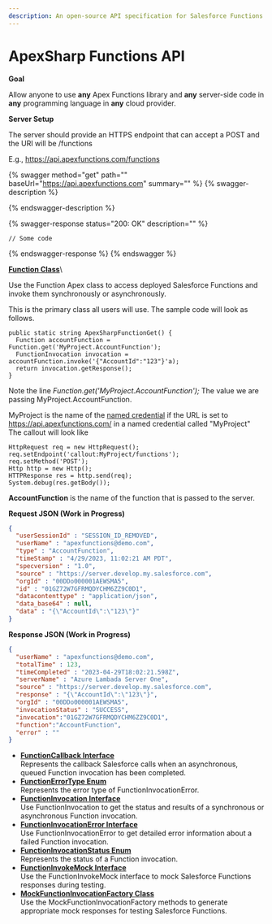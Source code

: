 ```yaml
---
description: An open-source API specification for Salesforce Functions
---
```


# ApexSharp Functions API

**Goal**

Allow anyone to use **any** Apex Functions library and **any** server-side code in **any** programming language in **any** cloud provider.

**Server Setup**

The server should provide an HTTPS endpoint that can accept a POST and the URI will be /functions&#x20;

E.g., https://api.apexfunctions.com/functions

{% swagger method="get" path="" baseUrl="https://api.apexfunctions.com" summary="" %}
{% swagger-description %}

{% endswagger-description %}

{% swagger-response status="200: OK" description="" %}
```
// Some code
```
{% endswagger-response %}
{% endswagger %}

[**Function Class**](https://developer.salesforce.com/docs/atlas.en-us.apexref.meta/apexref/apex\_class\_functions\_Function.htm#apex\_class\_functions\_Function)\


Use the Function Apex class to access deployed Salesforce Functions and invoke them synchronously or asynchronously.

This is the primary class all users will use. The sample code will look as follows.&#x20;

```apex
public static string ApexSharpFunctionGet() {
  Function accountFunction = Function.get('MyProject.AccountFunction');
  FunctionInvocation invocation = accountFunction.invoke('{"AccountId":"123"}'a);
  return invocation.getResponse();     
}
```

Note the line _Function.get('MyProject.AccountFunction');_ The value we are passing MyProject.AccountFunction.&#x20;

MyProject is the name of the [named credential](https://developer.salesforce.com/docs/atlas.en-us.apexcode.meta/apexcode/apex\_callouts\_named\_credentials.htm) if the URL is set to https://api.apexfunctions.com/ in a named credential called "MyProject" The callout will look like

```apex
HttpRequest req = new HttpRequest();
req.setEndpoint('callout:MyProject/functions');
req.setMethod('POST');
Http http = new Http();
HTTPResponse res = http.send(req);
System.debug(res.getBody());
```

**AccountFunction** is the name of the function that is passed to the server.

**Request JSON (Work in Progress)**

```json
{
  "userSessionId" : "SESSION_ID_REMOVED",
  "userName" : "apexfunctions@demo.com",
  "type" : "AccountFunction",
  "timeStamp" : "4/29/2023, 11:02:21 AM PDT",
  "specversion" : "1.0",
  "source" : "https://server.develop.my.salesforce.com",
  "orgId" : "00DDo000001AEWSMA5",
  "id" : "01GZ72W7GFRMQDYCHM6ZZ9C0D1",
  "datacontenttype" : "application/json",
  "data_base64" : null,
  "data" : "{\"AccountId\":\"123\"}"
}
```



**Response JSON (Work in Progress)**

```json
{
  "userName" : "apexfunctions@demo.com",
  "totalTime" : 123,
  "timeCompleted" : "2023-04-29T18:02:21.598Z",
  "serverName" : "Azure Lambada Server One",
  "source" : "https://server.develop.my.salesforce.com",
  "response" : "{\"AccountId\":\"123\"}",
  "orgId" : "00DDo000001AEWSMA5",
  "invocationStatus" : "SUCCESS",
  "invocation":"01GZ72W7GFRMQDYCHM6ZZ9C0D1",
  "function":"AccountFunction",
  "error" : ""
}
```







* [**FunctionCallback Interface**](https://developer.salesforce.com/docs/atlas.en-us.apexref.meta/apexref/apex\_interface\_functions\_FunctionCallback.htm#apex\_interface\_functions\_FunctionCallback)\
  Represents the callback Salesforce calls when an asynchronous, queued Function invocation has been completed.
* [**FunctionErrorType Enum**](https://developer.salesforce.com/docs/atlas.en-us.apexref.meta/apexref/apex\_enum\_functions\_FunctionErrorType.htm)\
  Represents the error type of FunctionInvocationError.
* [**FunctionInvocation Interface**](https://developer.salesforce.com/docs/atlas.en-us.apexref.meta/apexref/apex\_interface\_functions\_FunctionInvocation.htm#apex\_interface\_functions\_FunctionInvocation)\
  Use FunctionInvocation to get the status and results of a synchronous or asynchronous Function invocation.
* [**FunctionInvocationError Interface**](https://developer.salesforce.com/docs/atlas.en-us.apexref.meta/apexref/apex\_interface\_functions\_FunctionInvocationError.htm#apex\_interface\_functions\_FunctionInvocationError)\
  Use FunctionInvocationError to get detailed error information about a failed Function invocation.
* [**FunctionInvocationStatus Enum**](https://developer.salesforce.com/docs/atlas.en-us.apexref.meta/apexref/apex\_enum\_functions\_FunctionInvocationStatus.htm)\
  Represents the status of a Function invocation.
* [**FunctionInvokeMock Interface**](https://developer.salesforce.com/docs/atlas.en-us.apexref.meta/apexref/apex\_interface\_functions\_FunctionInvokeMock.htm#apex\_interface\_functions\_FunctionInvokeMock)\
  Use the FunctionInvokeMock interface to mock Salesforce Functions responses during testing.
* [**MockFunctionInvocationFactory Class**](https://developer.salesforce.com/docs/atlas.en-us.apexref.meta/apexref/apex\_class\_functions\_MockFunctionInvocationFactory.htm#apex\_class\_functions\_MockFunctionInvocationFactory)\
  Use the MockFunctionInvocationFactory methods to generate appropriate mock responses for testing Salesforce Functions.

##

##

##
